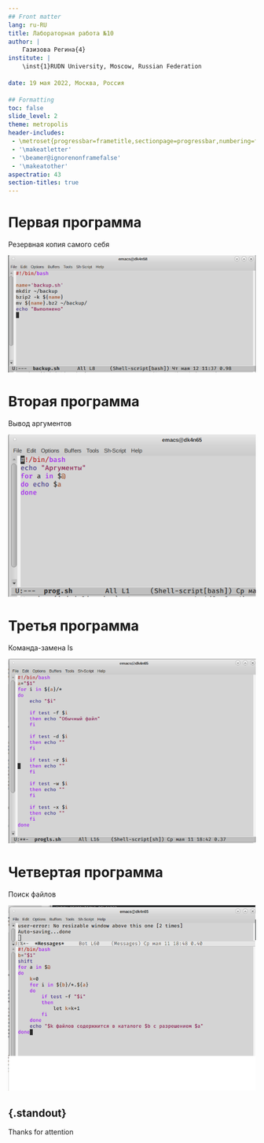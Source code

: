 ```yaml
---
## Front matter
lang: ru-RU
title: Лабораторная работа №10
author: |
	Газизова Регина{4}
institute: |
	\inst{1}RUDN University, Moscow, Russian Federation
	
date: 19 мая 2022, Москва, Россия

## Formatting
toc: false
slide_level: 2
theme: metropolis
header-includes: 
 - \metroset{progressbar=frametitle,sectionpage=progressbar,numbering=fraction}
 - '\makeatletter'
 - '\beamer@ignorenonframefalse'
 - '\makeatother'
aspectratio: 43
section-titles: true
---
```


# Первая программа

Резервная копия самого себя

![Код](5.1.png)

# Вторая программа

Вывод аргументов

![Код](9.png)

# Третья программа

Команда-замена ls

![Код](12.png)

# Четвертая программа

Поиск файлов

![Код](16.png)

## {.standout}

Thanks for attention
